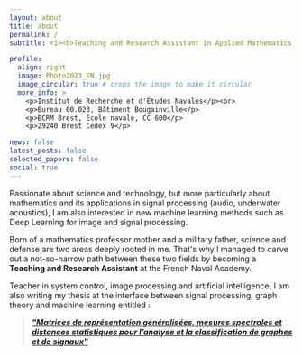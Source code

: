 ```yaml
---
layout: about
title: about
permalink: /
subtitle: <i><b>Teaching and Research Assistant in Applied Mathematics at the French Naval Academy</b></i>

profile:
  align: right
  image: Photo2023_EN.jpg
  image_circular: true # crops the image to make it circular
  more_info: >
    <p>Institut de Recherche et d'Études Navales</p><br>
    <p>Bureau 00.023, Bâtiment Bougainville</p>
    <p>BCRM Brest, École navale, CC 600</p>
    <p>29240 Brest Cedex 9</p>

news: false
latest_posts: false
selected_papers: false
social: true
---
```



Passionate about science and technology, but more particularly about mathematics and its applications in signal processing (audio, underwater acoustics), I am also interested in new machine learning methods such as Deep Learning for image and signal processing.

Born of a mathematics professor mother and a military father, science and defense are two areas deeply rooted in me. That's why I managed to carve out a not-so-narrow path between these two fields by becoming a **Teaching and Research Assistant** at the French Naval Academy.

Teacher in system control, image processing and artificial intelligence, I am also writing my thesis at the interface between signal processing, graph theory and machine learning entitled :

> [***"Matrices de représentation généralisées, mesures spectrales et distances statistiques pour l’analyse et la classification de graphes et de signaux"***](./phd_thesis)
